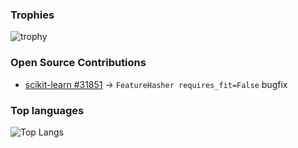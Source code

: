 

###  Trophies
![trophy](https://github-profile-trophy.vercel.app/?username=hqkqn32&theme=onedark)



###  Open Source Contributions
- [scikit-learn #31851](https://github.com/scikit-learn/scikit-learn/pull/31851) → `FeatureHasher requires_fit=False` bugfix

###  Top languages
![Top Langs](https://github-readme-stats.vercel.app/api/top-langs/?username=hqkqn32&layout=compact&theme=radical&cache_seconds=1800)


